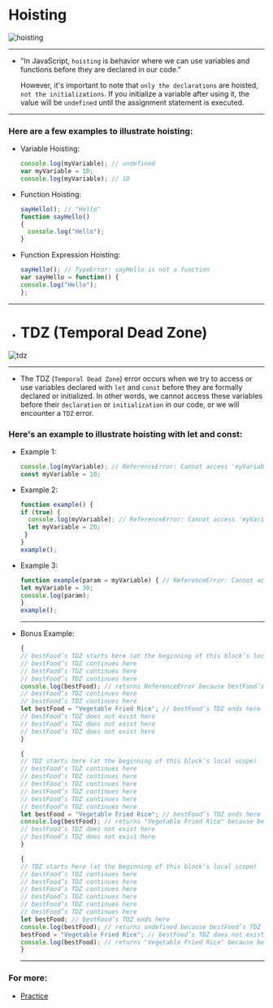 # Hoisting 

![hoisting](https://github.com/saidali-ibn-zafar/Deep-JS-Foundations-V3/assets/120341849/78889ab6-dae5-48f8-9581-a8e965e5e3e5)

-----
- "In JavaScript, `hoisting` is behavior where we can use variables and functions before they are declared in our code."

  However, it's important to note that `only the declarations` are hoisted, `not the initializations`. If you initialize a variable after using it, the value will be `undefined` until the assignment statement is executed.
-----
### Here are a few examples to illustrate hoisting:
- Variable Hoisting:
 
  ```js
  console.log(myVariable); // undefined
  var myVariable = 10;  
  console.log(myVariable); // 10
  
  ```

- Function Hoisting:
  ```js
  sayHello(); // "Hello"
  function sayHello() 
  {
    console.log("Hello");
  }
  ```
  
- Function Expression Hoisting:
  ```js
  sayHello(); // TypeError: sayHello is not a function
  var sayHello = function() {
  console.log("Hello");
  };

  ```
-----
  
- # TDZ (Temporal Dead Zone)
  
![tdz](https://github.com/saidali-ibn-zafar/Deep-JS-Foundations-V3/assets/120341849/1325b847-52a9-406b-acdb-8f40b117f1cd)

-----
- The TDZ (`Temporal Dead Zone`) error occurs when we try to access or use variables declared with `let` and `const` before they are formally declared or initialized. In other words, we cannot access these variables before their `declaration` or `initialization` in our code, or we will encounter a `TDZ` error.

### Here's an example to illustrate hoisting with let and const:

- Example 1:
  
  ```js
  console.log(myVariable); // ReferenceError: Cannot access 'myVariable' before initialization
  const myVariable = 10;

  ```
  
- Example 2:
  
  ```js
  function example() {
  if (true) {
    console.log(myVariable); // ReferenceError: Cannot access 'myVariable' before initialization
    let myVariable = 20;
   }
  }
  example();

  ```
  
- Example 3:
  
  ```js
  function example(param = myVariable) { // ReferenceError: Cannot access 'myVariable' before initialization
  let myVariable = 30;
  console.log(param);
  }
  example();
  ```

  -----
- Bonus Example:
  ```js
  {
  // bestFood’s TDZ starts here (at the beginning of this block’s local scope)
  // bestFood’s TDZ continues here
  // bestFood’s TDZ continues here
  // bestFood’s TDZ continues here
  console.log(bestFood); // returns ReferenceError because bestFood’s TDZ continues here
  // bestFood’s TDZ continues here
  // bestFood’s TDZ continues here
  let bestFood = "Vegetable Fried Rice"; // bestFood’s TDZ ends here
  // bestFood’s TDZ does not exist here
  // bestFood’s TDZ does not exist here
  // bestFood’s TDZ does not exist here
  }
  ```

  ```js
  {
  // TDZ starts here (at the beginning of this block’s local scope)
  // bestFood’s TDZ continues here
  // bestFood’s TDZ continues here
  // bestFood’s TDZ continues here
  // bestFood’s TDZ continues here
  // bestFood’s TDZ continues here
  // bestFood’s TDZ continues here
  let bestFood = "Vegetable Fried Rice"; // bestFood’s TDZ ends here
  console.log(bestFood); // returns "Vegetable Fried Rice" because bestFood’s TDZ does not exist here
  // bestFood’s TDZ does not exist here
  // bestFood’s TDZ does not exist here
  }
  ```

  ```js
  {
  // TDZ starts here (at the beginning of this block’s local scope)
  // bestFood’s TDZ continues here
  // bestFood’s TDZ continues here
  // bestFood’s TDZ continues here
  // bestFood’s TDZ continues here
  // bestFood’s TDZ continues here
  // bestFood’s TDZ continues here
  let bestFood; // bestFood’s TDZ ends here
  console.log(bestFood); // returns undefined because bestFood’s TDZ does not exist here
  bestFood = "Vegetable Fried Rice"; // bestFood’s TDZ does not exist here
  console.log(bestFood); // returns "Vegetable Fried Rice" because bestFood’s TDZ does not exist here
  }
  ```
  -----  
  

### For more: 
  - [Practice](https://github.com/saidali-ibn-zafar/Deep-JS-Foundations-V3/blob/main/Deep-JS-Foundations%2C%20V3/hoisting.js)
